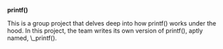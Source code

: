 <h><strong>printf()</strong></h>
<p>This is a group project that delves deep into how printf() works under the hood. In this project, the team writes its own version of printf(), aptly named, \_printf().</p>
